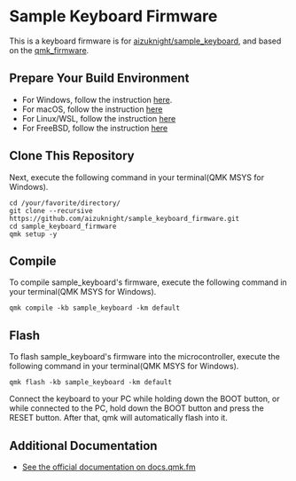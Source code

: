 # Sample Keyboard Firmware
This is a keyboard firmware is for [aizuknight/sample_keyboard](https://github.com/aizuknight/sample_keyboard), and based on the [qmk_firmware](https://github.com/qmk/qmk_firmware).

## Prepare Your Build Environment
- For Windows, follow the instruction [here](guides/windows.md).
- For macOS, follow the instruction [here](guides/macos.md)
- For Linux/WSL, follow the instruction [here](guides/linux_wsl.md)
- For FreeBSD, follow the instruction [here](guides/freebsd.md)

## Clone This Repository
Next, execute the following command in your terminal(QMK MSYS for Windows).
```
cd /your/favorite/directory/
git clone --recursive https://github.com/aizuknight/sample_keyboard_firmware.git
cd sample_keyboard_firmware
qmk setup -y
```

## Compile
To compile sample_keyboard's firmware, execute the following command in your terminal(QMK MSYS for Windows).
```
qmk compile -kb sample_keyboard -km default
```

## Flash
To flash sample_keyboard's firmware into the microcontroller, execute the following command in your terminal(QMK MSYS for Windows).
```
qmk flash -kb sample_keyboard -km default
```
Connect the keyboard to your PC while holding down the BOOT button, or while connected to the PC, hold down the BOOT button and press the RESET button. After that, qmk will automatically flash into it.

## Additional Documentation
* [See the official documentation on docs.qmk.fm](https://docs.qmk.fm)
